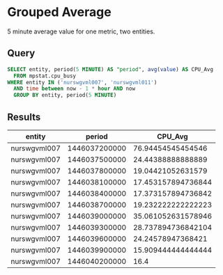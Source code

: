 # Grouped Average

5 minute average value for one metric, two entities.

## Query

```sql
SELECT entity, period(5 MINUTE) AS "period", avg(value) AS CPU_Avg 
  FROM mpstat.cpu_busy 
WHERE entity IN ('nurswgvml007', 'nurswgvml011') 
  AND time between now - 1 * hour AND now 
  GROUP BY entity, period(5 MINUTE)
```

## Results

| entity       | period        | CPU_Avg            | 
|--------------|---------------|--------------------| 
| nurswgvml007 | 1446037200000 | 76.94454545454546  | 
| nurswgvml007 | 1446037500000 | 24.44388888888889  | 
| nurswgvml007 | 1446037800000 | 19.04421052631579  | 
| nurswgvml007 | 1446038100000 | 17.453157894736844 | 
| nurswgvml007 | 1446038400000 | 17.373157894736842 | 
| nurswgvml007 | 1446038700000 | 19.232222222222223 | 
| nurswgvml007 | 1446039000000 | 35.061052631578946 | 
| nurswgvml007 | 1446039300000 | 28.737894736842104 | 
| nurswgvml007 | 1446039600000 | 24.24578947368421  | 
| nurswgvml007 | 1446039900000 | 15.909444444444444 | 
| nurswgvml007 | 1446040200000 | 16.4               | 
 
